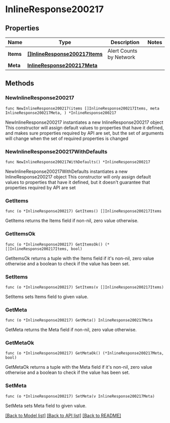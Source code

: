 # InlineResponse200217

## Properties

Name | Type | Description | Notes
------------ | ------------- | ------------- | -------------
**Items** | [**[]InlineResponse200217Items**](InlineResponse200217Items.md) | Alert Counts by Network | 
**Meta** | [**InlineResponse200217Meta**](InlineResponse200217Meta.md) |  | 

## Methods

### NewInlineResponse200217

`func NewInlineResponse200217(items []InlineResponse200217Items, meta InlineResponse200217Meta, ) *InlineResponse200217`

NewInlineResponse200217 instantiates a new InlineResponse200217 object
This constructor will assign default values to properties that have it defined,
and makes sure properties required by API are set, but the set of arguments
will change when the set of required properties is changed

### NewInlineResponse200217WithDefaults

`func NewInlineResponse200217WithDefaults() *InlineResponse200217`

NewInlineResponse200217WithDefaults instantiates a new InlineResponse200217 object
This constructor will only assign default values to properties that have it defined,
but it doesn't guarantee that properties required by API are set

### GetItems

`func (o *InlineResponse200217) GetItems() []InlineResponse200217Items`

GetItems returns the Items field if non-nil, zero value otherwise.

### GetItemsOk

`func (o *InlineResponse200217) GetItemsOk() (*[]InlineResponse200217Items, bool)`

GetItemsOk returns a tuple with the Items field if it's non-nil, zero value otherwise
and a boolean to check if the value has been set.

### SetItems

`func (o *InlineResponse200217) SetItems(v []InlineResponse200217Items)`

SetItems sets Items field to given value.


### GetMeta

`func (o *InlineResponse200217) GetMeta() InlineResponse200217Meta`

GetMeta returns the Meta field if non-nil, zero value otherwise.

### GetMetaOk

`func (o *InlineResponse200217) GetMetaOk() (*InlineResponse200217Meta, bool)`

GetMetaOk returns a tuple with the Meta field if it's non-nil, zero value otherwise
and a boolean to check if the value has been set.

### SetMeta

`func (o *InlineResponse200217) SetMeta(v InlineResponse200217Meta)`

SetMeta sets Meta field to given value.



[[Back to Model list]](../README.md#documentation-for-models) [[Back to API list]](../README.md#documentation-for-api-endpoints) [[Back to README]](../README.md)


